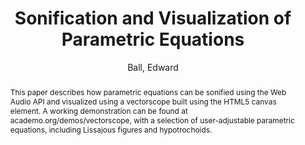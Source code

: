--- 
title: "Sonification and Visualization of Parametric Equations" 
abstract: "This paper describes how parametric equations can be sonified using the Web Audio API and visualized using a vectorscope built using the HTML5 canvas element. A working demonstration can be found at academo.org/demos/vectorscope, with a selection of user-adjustable parametric equations, including Lissajous figures and hypotrochoids." 
address: "London" 
author: "Ball, Edward"
webAuthor: "Edward Ball" 
booktitle: "Proceedings of the International Web Audio Conference" 
editor: "Thalmann, Florian and Ewert, Sebastian" 
month: "August"
pages: "" 
publisher: "Queen Mary University of London" 
series: "WAC '17"
track: "Artwork"  
year: "2017" 
id: "2017_EA_69" 
tags: year2017
media: none 
pdflink: /_data/papers/pdf/2017/2017_69.pdf
ISSN: 2663-5844
---